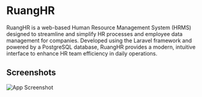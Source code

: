 # RuangHR

RuangHR is a web-based Human Resource Management System (HRMS) designed to streamline and simplify HR processes and employee data management for companies. Developed using the Laravel framework and powered by a PostgreSQL database, RuangHR provides a modern, intuitive interface to enhance HR team efficiency in daily operations.

## Screenshots

![App Screenshot](https://drive.google.com/uc?export=view&id=1i56zeIfF2xeBLXJdyc-2mklxNne9onRO)
